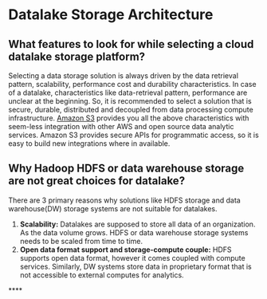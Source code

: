 # Datalake Storage Architecture

## What  features to look for while selecting a cloud datalake storage platform?

Selecting a data storage solution is  always driven by the data retrieval pattern, scalability, performance cost and  durability characteristics. In case of a datalake,  characteristics like data-retrieval pattern, performance are  unclear at the beginning. So, it is recommended to select a solution that is secure, durable, distributed and  decoupled from data processing compute infrastructure. [Amazon S3](https://aws.amazon.com/s3/) provides you all the above characteristics with seem-less integration with other AWS and open source data analytic services. Amazon S3 provides secure APIs for programmatic access, so it is easy to build new integrations where in available.

## Why Hadoop HDFS or data warehouse storage are not great choices for datalake? 

There are 3 primary reasons why solutions like HDFS storage and data warehouse\(DW\) storage systems are not suitable for datalakes.

1. **Scalability:** Datalakes are supposed to store all data of an organization. As the data volume grows. HDFS or data warehouse storage systems needs to be scaled from time to time. 
2. **Open data format support and storage-compute couple:** HDFS supports open data format, however it comes coupled with compute services. Similarly, DW systems store data in proprietary format that is not accessible to external computes for analytics.

\*\*\*\*



